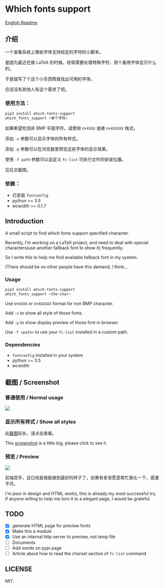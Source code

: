 # Which fonts support

[English Readme](#introduction)

## 介绍

一个查看系统上哪些字体支持给定的字符的小脚本。

是因为最近在做 LaTeX 的时候，经常需要处理特殊字符，用个备用字体显示什么的。

于是就写了个这个小东西帮我找出可用的字体。

应该没有其他人有这个需求了吧。

### 使用方法：

```bash
pip3 install which-fonts-support
which_fonts_support <单个字符>
```

如果希望检测非 BMP 平面字符，请使用 `U+XXXX` 或者 `U+XXXXXX` 格式。

添加 `-v` 参数可以显示字体的所有样式。

添加 `-p` 参数可以在浏览器里预览这些字体的显示效果。

使用 `-f path` 参数可以自定义 `fc-list` 可执行文件的安装位置。

见后文截图。

### 依赖：

* 已安装 `fontconfig`
* python >= 3.5
* wcwidth >= 0.1.7

## Introduction

A small script to find which fonts support specified character.

Recently, I'm working on a LaTeX project, and need to deal with special characters(use another fallback font to show it) frequently.

So I write this to help me find available fallback font in my system.

(There should be no other people have this demand, I think...

### Usage

```bash
pip3 install which-fonts-support
which_fonts_support <the-char>
```

Use `U+XXXX` or `U+XXXXXX` format for non BMP character.

Add `-v` to show all style of those fonts.

Add `-p` to show display preview of those font in browser.

Use `-f <path>` to use your `fc-list` installed in a custom path.

### Dependencies

* `fontconfig` installed in your system
* python >= 3.5
* wcwidth

## 截图 / Screenshot

### 普通使用 / Normal usage

![][screen-shot-normal]

### 显示所有样式 / Show all styles

此[截图][screen-shot-verbose]较长，请点击查看。

This [screenshot][screen-shot-verbose] is a little big, please click to see it.

### 预览 / Preview

![][screen-shot-preview]

前端苦手，这已经是我能做到最好的样子了，如果有老哥愿意帮忙美化一下，感激不尽。

I'm poor in design and HTML works, this is already my most successful try. If anyone willing to help me turn it to a elegant page, I would be grateful.  

## TODO

- [x] generate HTML page for preview fonts
- [x] Make this a module
- [x] Use an internal http server to preview, not temp file
- [ ] Documents
- [ ] Add words on pypi page
- [ ] Article about how to read the charset section of `fc-list` command

## LICENSE

MIT.

[screen-shot-normal]: https://i.loli.net/2018/11/01/5bdb06aa01fb8.jpg
[screen-shot-verbose]: https://i.loli.net/2018/11/01/5bdb06ab906fc.jpg
[screen-shot-preview]: https://i.loli.net/2018/11/01/5bdb06aab5f1e.jpg

